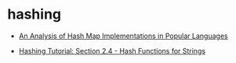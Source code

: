 # hashing

* [An Analysis of Hash Map Implementations in Popular Languages](https://rcoh.me/posts/hash-map-analysis/)

* [Hashing Tutorial: Section 2.4 - Hash Functions for Strings](https://research.cs.vt.edu/AVresearch/hashing/strings.php)
